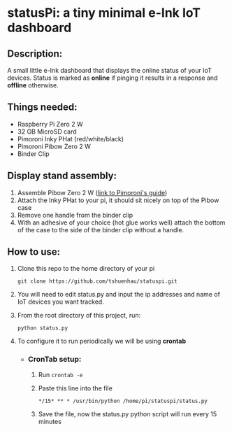 # statusPi: a tiny minimal e-Ink IoT dashboard
## Description:
A small little e-Ink dashboard that displays the online status of your IoT devices. Status is marked as **online** if pinging it results in a response and **offline** otherwise.
## Things needed:
- Raspberry Pi Zero 2 W
- 32 GB MicroSD card
- Pimoroni Inky PHat (red/white/black)
- Pimoroni Pibow Zero 2 W
- Binder Clip

## Display stand assembly:
1. Assemble Pibow Zero 2 W ([link to Pimoroni's guide](https://learn.pimoroni.com/article/pibow-zero-assembly))
2. Attach the Inky PHat to your pi, it should sit nicely on top of the Pibow case
   <Insert Images>
3. Remove one handle from the binder clip
   <Insert Images>
5. With an adhesive of your choice (hot glue works well) attach the bottom of the case to the side of the binder clip without a handle.
   <Insert Images>
      
## How to use:

1. Clone this repo to the home directory of your pi

   `git clone https://github.com/tshuenhau/statuspi.git`
2. You will need to edit status.py and input the ip addresses and name of IoT devices you want tracked.
3. From the root directory of this project, run:

   `python status.py`
4. To configure it to run periodically we will be using **crontab**
   - ### CronTab setup:
      1. Run `crontab -e`
      2. Paste this line into the file

            `*/15* ** * /usr/bin/python /home/pi/statuspi/status.py`
      1. Save the file, now the status.py python script will run every 15 minutes
